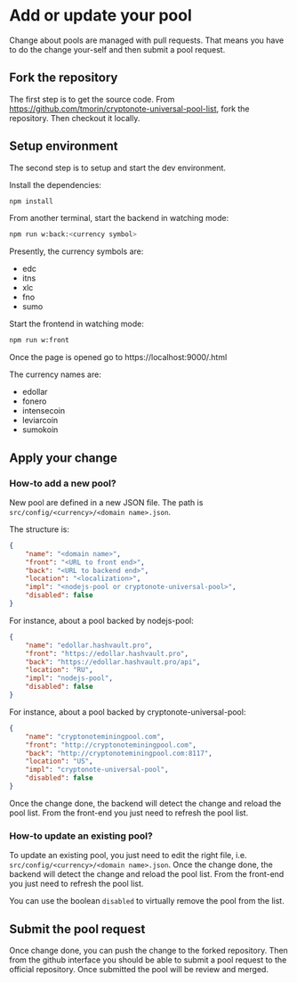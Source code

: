 # Add or update your pool

Change about pools are managed with pull requests.
That means you have to do the change your-self and then submit a pool request.

## Fork the repository

The first step is to get the source code.
From https://github.com/tmorin/cryptonote-universal-pool-list, fork the repository.
Then checkout it locally.

## Setup environment

The second step is to setup and start the dev environment.

Install the dependencies:

```bash
npm install
```

From another terminal, start the backend in watching mode:

```bash
npm run w:back:<currency symbol>
```

Presently, the currency symbols are:

- edc
- itns
- xlc
- fno
- sumo

Start the frontend in watching mode:

```bash
npm run w:front
```

Once the page is opened go to https://localhost:9000/<currency name>.html

The currency names are:

- edollar
- fonero
- intensecoin
- leviarcoin
- sumokoin

## Apply your change

### How-to add a new pool?

New pool are defined in a new JSON file.
The path is `src/config/<currency>/<domain name>.json`.

The structure is:

```json
{
    "name": "<domain name>",
    "front": "<URL to front end>",
    "back": "<URL to backend end>",
    "location": "<localization>",
    "impl": "<nodejs-pool or cryptonote-universal-pool>",
    "disabled": false
}
```

For instance, about a pool backed by nodejs-pool:

```json
{
    "name": "edollar.hashvault.pro",
    "front": "https://edollar.hashvault.pro",
    "back": "https://edollar.hashvault.pro/api",
    "location": "RU",
    "impl": "nodejs-pool",
    "disabled": false
}
```

For instance, about a pool backed by cryptonote-universal-pool:

```json
{
    "name": "cryptonoteminingpool.com",
    "front": "http://cryptonoteminingpool.com",
    "back": "http://cryptonoteminingpool.com:8117",
    "location": "US",
    "impl": "cryptonote-universal-pool",
    "disabled": false
}
```

Once the change done, the backend will detect the change and reload the pool list.
From the front-end you just need to refresh the pool list.

### How-to update an existing pool?

To update an existing pool, you just need to edit the right file, i.e. `src/config/<currency>/<domain name>.json`.
Once the change done, the backend will detect the change and reload the pool list.
From the front-end you just need to refresh the pool list.

You can use the boolean `disabled` to virtually remove the pool from the list.

## Submit the pool request

Once change done, you can push the change to the forked repository.
Then from the github interface you should be able to submit a pool request to the official repository.
Once submitted the pool will be review and merged.
